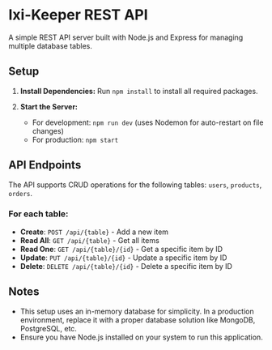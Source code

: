 # Ixi-Keeper REST API

A simple REST API server built with Node.js and Express for managing multiple database tables.

## Setup
1. **Install Dependencies:**
   Run `npm install` to install all required packages.

2. **Start the Server:**
   - For development: `npm run dev` (uses Nodemon for auto-restart on file changes)
   - For production: `npm start`

## API Endpoints
The API supports CRUD operations for the following tables: `users`, `products`, `orders`.

### For each table:
- **Create**: `POST /api/{table}` - Add a new item
- **Read All**: `GET /api/{table}` - Get all items
- **Read One**: `GET /api/{table}/{id}` - Get a specific item by ID
- **Update**: `PUT /api/{table}/{id}` - Update a specific item by ID
- **Delete**: `DELETE /api/{table}/{id}` - Delete a specific item by ID

## Notes
- This setup uses an in-memory database for simplicity. In a production environment, replace it with a proper database solution like MongoDB, PostgreSQL, etc.
- Ensure you have Node.js installed on your system to run this application.
